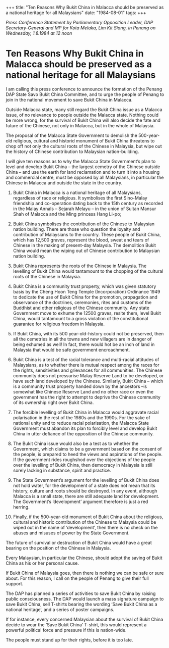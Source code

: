 +++ 
title: "Ten Reasons Why Bukit China in Malacca should be preserved as a national heritage for all Malaysians"
date: "1984-08-01"
tags:
+++

_Press Conference Statement by Parliamentary Opposition Leader, DAP Secretary-General and MP for Kota Melaka, Lim Kit Siang, in Penang on Wednesday, 1.8.1984 at 12 noon_

# Ten Reasons Why Bukit China in Malacca should be preserved as a national heritage for all Malaysians

I am calling this press conference to announce the formation of the Penang DAP State Savo Bukit China Committee, and to urge the people of Penang to join in the national movement to save Bukit China in Malacca.</u>

Outside Malacca state, many still regard the Bukit China issue as a Malacca issue, of no relevance to people outside the Malacca state. Nothing could be more wrong, for the survival of Bukit China will also decide the fate and future of the Chinese, not only in Malacca, but in the whole of Malaysia.

The proposal of the Malacca State Government to demolish the 500-year-old religious, cultural and historid monument of Bukit China threatens to chop off not only the cultural roots of the Chinese in Malaysia, but wipe out the history of Chinese contribution to Malaysian nation-building.

I will give ten reasons as to why the Malacca State Government’s plan to level and develop Bukit China – the largest cemetry of the Chinese outside China – and use the earth for land reclamation and to turn it into a housing and commercial centre, must be opposed by all Malaysians, in particular the Chinese in Malacca and outside the state in the country.

1. Bukit China in Malacca is a national heritage of all Malaysians, regardless of race or religious. It symbolises the first Sino-Malay friendship and co-operation dating back to the 15th century as recorded in the Malay Annals – Sejarah Melayu – in the union of Sultan Mansur Shah of Malacca and the Ming princess Hang Li-po;

2. Bukit China symbolises the contribution of the Chinese to Malaysian nation building. There are those who question the loyalty and contribution of Malaysians to the country. These people of Bukit China, which has 12,500 graves, represent the blood, sweat and tears of Chinese in the making of present-day Malaysia. The demolition Bukit China would mean the wiping out of Chinese contribution to Malaysian nation building.

3. Bukit China represents the roots of the Chinese in Malaysia. The levelling of Bukit China would tantamount to the chopping of the cultural roots of the Chinese in Malaysia.

4. Bukit China is a community trust property, which was given statutory basis by the Cheng Hoon Teng Temple (Incorporation) Ordinance 1949 to dedicate the use of Bukit China for the promotion, propagation and observance of the doctrines, ceremonies, rites and customs of the Buddhist and other religious of the Chinese community. Any state Government move to exhume the 12500 graves, resite them, level Bukit China, would tantamount to a gross violation of the constitutional guarantee for religious freedom in Malaysia.

5. If Bukit China, with its 500 year-old-history could not be preserved, then all the cemetries in all the towns and new villagers are in danger of being exhumed as well! In fact, there would hot be an inch of land in Malaysia that would be safe government encroachment.

6. Bukit China is a test of the racial tolerance and multi-racial attitudes of Malaysians, as to whether there is mutual respect among the races for the rights, sensitivities and grievances for all communities. The Chinese community does not pressurise Malay Reserve Land to be developed, or have such land developed by the Chinese. Similarly, Bukit China – which is a community trust property handed down by the ancestors –is somewhat like Chinese Reserve Land and no other race or even the government has the right to attempt to deprive the Chinese community of its ownership right over Bukit China.

7. The forcible levelling of Bukit China in Malacca would aggravate racial polarisation in the rest of the 1980s and the 1990s. For the sake of national unity and to reduce racial polarisation, the Malacca State Government must abandon its plan to forcibly level and develop Bukit China in utter defiance of the opposition of the Chinese community.

8. The Bukit China issue would also be a test as to whether the Government, which claims to be a government based on the consent of the people, is prepared to heed the views and aspirations of the people. If the government rides roughshod over the objections of the people over the levelling of Bukit China, then democracy in Malaysia is still sorely lacking in substance, spirit and practice.

9. The State Government’s argument for the levelling of Bukit China does not hold water, for the development of a state does not mean that its history, culture and roots should be destroyed. In any event, although Malacca is a small state, there are still adequate land for development. The Government’s ‘development’ argument therefore is just a red herring.

10. Finally, if the 500-year-old monument of Bukit China about the religious, cultural and historic contribution of the Chinese to Malaysia could be wiped out in the name of ‘development’, then there is no check on the abuses and misuses of power by the State Government.

The future of survival or destruction of Bukit China would have a great bearing on the position of the Chinese in Malaysia.

Every Malaysian, in particular the Chinese, should adopt the saving of Bukit China as his or her personal cause.

If Bukit China of Malaysia goes, then there is nothing we can be safe or sure about. For this reason, I call on the people of Penang to give their full support.

The DAP has planned a series of activities to save Bukit China by raising public consciousness. The DAP would launch a mass signature campaign to save Bukit China, sell T-shirts bearing the wording ‘Save Bukit China as a national heritage’, and a series of poster campaigns.

If for instance, every concerned Malaysian about the survival of Bukit China decide to wear the ‘Save Bukit China’ T-shirt, this would represent a powerful political force and pressure if this is nation-wide.

The people must stand up for their rights, before it is too late.
 
